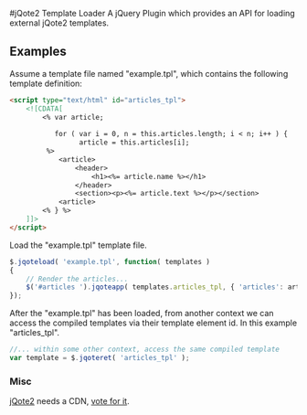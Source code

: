 #jQote2 Template Loader
A jQuery Plugin which provides an API for loading external jQote2 templates.

## Examples

Assume a template file named "example.tpl", which contains the following template definition:

``` html
<script type="text/html" id="articles_tpl">
	<![CDATA[
    	<% var article;
    	   
    	   for ( var i = 0, n = this.articles.length; i < n; i++ ) {
			     article = this.articles[i]; 
		 %>
			<article>
				<header>
					<h1><%= article.name %></h1>
				</header>
				<section><p><%= article.text %></p></section>
			<article>
        <% } %>
	]]>
</script>
```

Load the "example.tpl" template file.

``` javascript
$.jqoteload( 'example.tpl', function( templates )
{
    // Render the articles...
    $('#articles ').jqoteapp( templates.articles_tpl, { 'articles': articles } );
});
```

After the "example.tpl" has been loaded, from another context we can access the compiled templates via their template element id. In this example "articles_tpl".

``` javascript
//... within some other context, access the same compiled template
var template = $.jqoteret( 'articles_tpl' );
```

### Misc
[jQote2](http://aefxx.com/jquery-plugins/jqote2/ "Title") needs a CDN, [vote for it](http://cdnjs.uservoice.com/forums/98277-general/suggestions/1805611-jqote2/ "Title").

